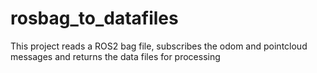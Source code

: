 # rosbag_to_datafiles
This project reads a ROS2 bag file, subscribes the odom and pointcloud messages and returns the data files for processing
